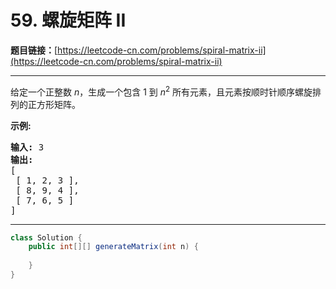 # 59. 螺旋矩阵 II

**题目链接：**[https://leetcode-cn.com/problems/spiral-matrix-ii](https://leetcode-cn.com/problems/spiral-matrix-ii)

---

<div class="content__1Y2H">
 <div class="notranslate">
  <p>给定一个正整数&nbsp;<em>n</em>，生成一个包含 1 到&nbsp;<em>n</em><sup>2</sup>&nbsp;所有元素，且元素按顺时针顺序螺旋排列的正方形矩阵。</p> 
  <p><strong>示例:</strong></p> 
  <pre class="language-text"><strong>输入:</strong> 3
<strong>输出:</strong>
[
 [ 1, 2, 3 ],
 [ 8, 9, 4 ],
 [ 7, 6, 5 ]
]</pre> 
 </div>
</div>

---

```java
class Solution {
    public int[][] generateMatrix(int n) {
        
    }
}
```
